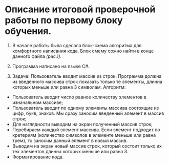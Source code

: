 # Описание итоговой проверочной работы по первому блоку обучения. #

1. В начале работы была сделала блок-схема алгоритма для комфортного написания кода. 
Блок смему сожно найти в конце данного файла *(рис.1)*.

2. Программа написано на языке C#.

3. Задача: Пользователь вводит массив из строк. Программа должна из введенного массива строк показать только те элементы, длинна которых меньше или равна 3 символам.
Алгоритм:
- Пользователь вводит число равное количеству элементов в изначальном массиве;
- Пользователь вводит по одному элементы массива состоящие из цифр, букв, знаков. Мы сразу заносим введенный элемент в массив строк;
- Для наглядности выводим на экран полученный массив строк;
- Перебираем каждый элемент массива. Если элемент подходит по кретериям (количество символов в элементе меньше или равна трем), то заносим данный элемент в новый массив.
- Выводим на экран новый массив строк, который состоит только их тех элементов длинна которых меньше или равна 3. 
- Форматирование кода.
